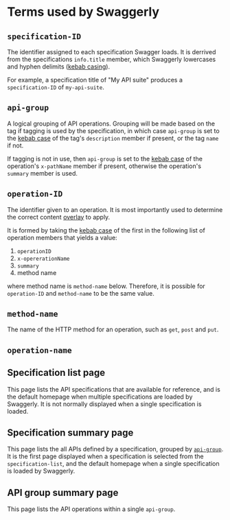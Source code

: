 # Terms used by Swaggerly

## `specification-ID`

The identifier assigned to each specification Swagger loads. It is derrived from the specifications `info.title` member,
which Swaggerly lowercases and hyphen delimits ([kebab casing](https://en.wikipedia.org/wiki/Letter_case#Special_case_styles)).

For example, a specification title of "My API suite" produces a `specification-ID` of `my-api-suite`.

## `api-group`

A logical grouping of API operations. Grouping will be made based on the tag if tagging is used by the specification,
in which case `api-group` is set to the [kebab case](https://en.wikipedia.org/wiki/Letter_case#Special_case_styles) of
the tag's `description` member if present, or the tag `name` if not.

If tagging is not in use, then `api-group` is set to the 
[kebab case](https://en.wikipedia.org/wiki/Letter_case#Special_case_styles) 
of the operation's `x-pathName` member if present, otherwise the operation's `summary` member is used.

## `operation-ID`

The identifier given to an operation. It is most importantly used to determine the correct content [overlay](/docs/author-overlays) to apply.

It is formed by taking the [kebab case](https://en.wikipedia.org/wiki/Letter_case#Special_case_styles) of the
first in the following list of operation members that yields a value:

1. `operationID`
2. `x-opererationName`
3. `summary`
4. method name

where method name is `method-name` below. Therefore, it is possible for `operation-ID` and `method-name` to be the same value.


## `method-name`

The name of the HTTP method for an operation, such as `get`, `post` and `put`.

## `operation-name`

## Specification list page

This page lists the API specifications that are available for reference, and is the default homepage when multiple
specifications are loaded by Swaggerly. It is not normally displayed when a single specification is loaded.

## Specification summary page

This page lists the all APIs defined by a specification, grouped by [`api-group`](/docs/glossary-terms#api-group).
It is the first page displayed when a specification is selected from the `specification-list`, and the default homepage
when a single specification is loaded by Swaggerly.

## API group summary page

This page lists the API operations within a single `api-group`.



